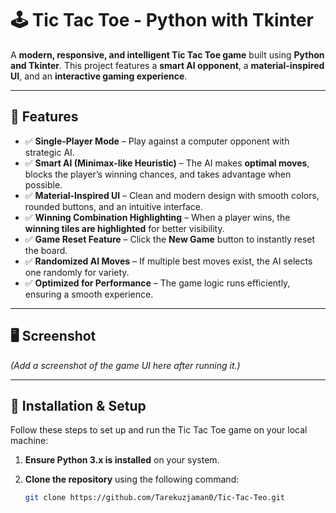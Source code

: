 # 🕹️ Tic Tac Toe - Python with Tkinter

A **modern, responsive, and intelligent Tic Tac Toe game** built using **Python and Tkinter**. This project features a **smart AI opponent**, a **material-inspired UI**, and an **interactive gaming experience**.

---

## 📌 Features

- ✅ **Single-Player Mode** – Play against a computer opponent with strategic AI.
- ✅ **Smart AI (Minimax-like Heuristic)** – The AI makes **optimal moves**, blocks the player’s winning chances, and takes advantage when possible.
- ✅ **Material-Inspired UI** – Clean and modern design with smooth colors, rounded buttons, and an intuitive interface.
- ✅ **Winning Combination Highlighting** – When a player wins, the **winning tiles are highlighted** for better visibility.
- ✅ **Game Reset Feature** – Click the **New Game** button to instantly reset the board.
- ✅ **Randomized AI Moves** – If multiple best moves exist, the AI selects one randomly for variety.
- ✅ **Optimized for Performance** – The game logic runs efficiently, ensuring a smooth experience.

---

## 🖥️ Screenshot

_(Add a screenshot of the game UI here after running it.)_

---

## 🚀 Installation & Setup

Follow these steps to set up and run the Tic Tac Toe game on your local machine:

1. **Ensure Python 3.x is installed** on your system.
2. **Clone the repository** using the following command:

   ```bash
   git clone https://github.com/Tarekuzjaman0/Tic-Tac-Teo.git
